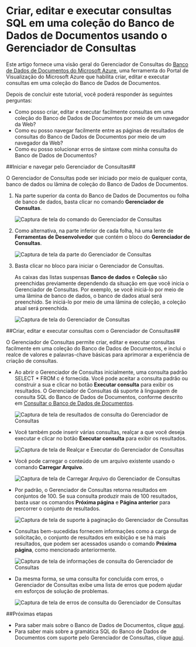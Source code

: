 <properties 
	pageTitle="Criar, editar e executar consultas SQL em uma coleção do Banco de Dados de Documentos usando o Gerenciador de Consultas | Microsoft Azure" 
	description="Saiba mais sobre o Gerenciador de Consultas do Banco de Dados de Documentos, uma ferramenta de Portal de Visualização do Azure para criar, editar e executar consultas SQL em uma coleção do Banco de Dados de Documentos." 
	services="documentdb" 
	authors="stephbaron" 
	manager="jhubbard" 
	editor="monicar" 
	documentationCenter=""/>

<tags 
	ms.service="documentdb" 
	ms.workload="data-services" 
	ms.tgt_pltfrm="na" 
	ms.devlang="na" 
	ms.topic="get-started-article"
	ms.date="09/08/2015" 
	ms.author="stbaro"/>

# Criar, editar e executar consultas SQL em uma coleção do Banco de Dados de Documentos usando o Gerenciador de Consultas #

Este artigo fornece uma visão geral do Gerenciador de Consultas do [Banco de Dados de Documentos do Microsoft Azure](http://azure.microsoft.com/services/documentdb/), uma ferramenta do Portal de Visualização do Microsoft Azure que habilita criar, editar e executar consultas em uma coleção do Banco de Dados de Documentos.

Depois de concluir este tutorial, você poderá responder às seguintes perguntas:

-	Como posso criar, editar e executar facilmente consultas em uma coleção do Banco de Dados de Documentos por meio de um navegador da Web?
-	Como eu posso navegar facilmente entre as páginas de resultados de consultas do Banco de Dados de Documentos por meio de um navegador da Web?
-	Como eu posso solucionar erros de sintaxe com minha consulta do Banco de Dados de Documentos? 

##<a id="Launch"></a>Iniciar e navegar pelo Gerenciador de Consultas##

O Gerenciador de Consultas pode ser iniciado por meio de qualquer conta, banco de dados ou lâmina de coleção do Banco de Dados de Documentos.
  
1. Na parte superior da conta do Banco de Dados de Documentos ou folha de banco de dados, basta clicar no comando **Gerenciador de Consultas**.

	![Captura de tela do comando do Gerenciador de Consultas](./media/documentdb-query-collections-query-explorer/queryexplorercommand.png)

2. Como alternativa, na parte inferior de cada folha, há uma lente de **Ferramentas de Desenvolvedor** que contém o bloco do **Gerenciador de Consultas**.
	
	![Captura de tela da parte do Gerenciador de Consultas](./media/documentdb-query-collections-query-explorer/queryexplorerpart.png)

2. Basta clicar no bloco para iniciar o Gerenciador de Consultas.

	As caixas das listas suspensas **Banco de dados** e **Coleção** são preenchidas previamente dependendo da situação em que você inicia o Gerenciador de Consultas. Por exemplo, se você iniciá-lo por meio de uma lâmina de banco de dados, o banco de dados atual será preenchido. Se iniciá-lo por meio de uma lâmina de coleção, a coleção atual será preenchida.

	![Captura de tela do Gerenciador de Consultas](./media/documentdb-query-collections-query-explorer/queryexplorerinitial.png)

##<a id="Create"></a>Criar, editar e executar consultas com o Gerenciador de Consultas##

O Gerenciador de Consultas permite criar, editar e executar consultas facilmente em uma coleção do Banco de Dados de Documentos, e inclui o realce de valores e palavras-chave básicas para aprimorar a experiência de criação de consultas.

- Ao abrir o Gerenciador de Consultas inicialmente, uma consulta padrão SELECT * FROM c é fornecida. Você pode aceitar a consulta padrão ou construir a sua e clicar no botão **Executar consulta** para exibir os resultados. O Gerenciador de Consultas dá suporte à linguagem de consulta SQL do Banco de Dados de Documentos, conforme descrito em [Consultar o Banco de Dados de Documentos](documentdb-sql-query.md).

	![Captura de tela de resultados de consulta do Gerenciador de Consultas](./media/documentdb-query-collections-query-explorer/queryresults1.png)

- Você também pode inserir várias consultas, realçar a que você deseja executar e clicar no botão **Executar consulta** para exibir os resultados.

	![Captura de tela de Realçar e Executar do Gerenciador de Consultas](./media/documentdb-query-collections-query-explorer/queryexplorerhighlightandrun.png)

- Você pode carregar o conteúdo de um arquivo existente usando o comando **Carregar Arquivo**.

	![Captura de tela de Carregar Arquivo do Gerenciador de Consultas](./media/documentdb-query-collections-query-explorer/loadqueryfile.png)

- Por padrão, o Gerenciador de Consultas retorna resultados em conjuntos de 100. Se sua consulta produzir mais de 100 resultados, basta usar os comandos **Próxima página** e **Página anterior** para percorrer o conjunto de resultados.

	![Captura de tela de suporte à paginação do Gerenciador de Consultas](./media/documentdb-query-collections-query-explorer/queryresultspagination.png)

- Consultas bem-sucedidas fornecem informações como a carga de solicitação, o conjunto de resultados em exibição e se há mais resultados, que podem ser acessados usando o comando **Próxima página**, como mencionado anteriormente.

	![Captura de tela de informações de consulta do Gerenciador de Consultas](./media/documentdb-query-collections-query-explorer/queryinformation.png)

- Da mesma forma, se uma consulta for concluída com erros, o Gerenciador de Consultas exibe uma lista de erros que podem ajudar em esforços de solução de problemas.

	![Captura de tela de erros de consulta do Gerenciador de Consultas](./media/documentdb-query-collections-query-explorer/queryerror.png)

##<a name="NextSteps"></a>Próximas etapas

- Para saber mais sobre o Banco de Dados de Documentos, clique [aqui](http://azure.com/docdb).
- Para saber mais sobre a gramática SQL do Banco de Dados de Documentos com suporte pelo Gerenciador de Consultas, clique [aqui](documentdb-sql-query.md).
 

<!---HONumber=Oct15_HO3-->